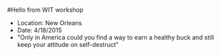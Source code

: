 #Hello from WIT workshop  
- Location: New Orleans
- Date: 4/18/2015
- "Only in America could you find a way to earn a healthy buck and still keep your attitude on self-destruct"
